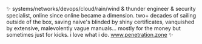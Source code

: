 ✨ systems/networks/devops/cloud/rain/wind & thunder engineer & security specialist, online since online became a dimension. two+ decades of sailing outside of the box, saving naive's blinded by shiny certificates, vanquished by extensive, malevolently vague manuals... mostly for the money but sometimes just for kicks. i love what i do. www.penetration.zone ✨
